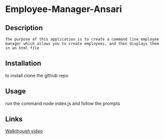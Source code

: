 # Employee-Manager-Ansari


  ## Description
    The purpose of this application is to create a command line employee manager which allows you to create employees, and then displays them in an html file
  

  ## Installation
  to install clone the github repo
  
  ## Usage
  
  run the command node index.js and follow the prompts
  

  
  ## Links
 [Walkthough video](https://drive.google.com/file/d/1pHpEd8-QXdz7ihlllNC6xomCO-i6dyTt/view)
  
